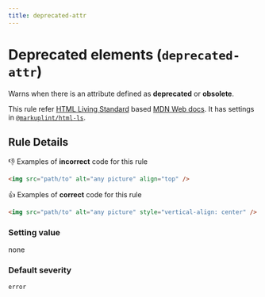 ```yaml
---
title: deprecated-attr
---
```


# Deprecated elements (`deprecated-attr`)

Warns when there is an attribute defined as **deprecated** or **obsolete**.

This rule refer [HTML Living Standard](https://html.spec.whatwg.org/) based [MDN Web docs](https://developer.mozilla.org/en/docs/Web/HTML). It has settings in [`@markuplint/html-ls`](https://github.com/markuplint/markuplint/blob/next/packages/%40markuplint/html-ls/index.json).

## Rule Details

👎 Examples of **incorrect** code for this rule

```html
<img src="path/to" alt="any picture" align="top" />
```

👍 Examples of **correct** code for this rule

```html
<img src="path/to" alt="any picture" style="vertical-align: center" />
```

### Setting value

none

### Default severity

`error`
